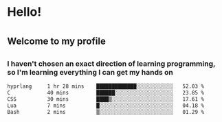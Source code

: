 
<h1>Hello!<h1>
<h2>Welcome to my profile<h2>
<h3>I haven't chosen an exact direction of learning programming, so I'm learning everything I can get my hands on</h3>

<!--START_SECTION:waka-->

```txt
hyprlang     1 hr 28 mins    █████████████░░░░░░░░░░░░   52.03 %
C            40 mins         ██████░░░░░░░░░░░░░░░░░░░   23.85 %
CSS          30 mins         ████▒░░░░░░░░░░░░░░░░░░░░   17.61 %
Lua          7 mins          █░░░░░░░░░░░░░░░░░░░░░░░░   04.18 %
Bash         2 mins          ▒░░░░░░░░░░░░░░░░░░░░░░░░   01.29 %
```

<!--END_SECTION:waka-->
